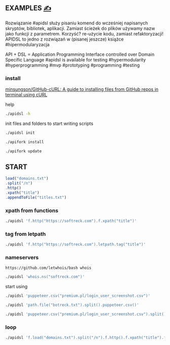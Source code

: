 
## EXAMPLES [<span style='font-size:20px;'>&#x270D;</span>](https://github.com/inframonit/docs/edit/main/EXAMPLES.md)

Rozwiązanie #apidsl służy pisaniu komend do wcześniej napisanych skryptów, bibliotek, aplikacji. Zamiast ścieżek do plików używamy nazw jako funkcji z parametrem. Korzyść? re-użycie kodu, zamiast refaktoryzacji! APIDSL to jedno z rozwiązań w (pisanej jeszcze) książce #hipermodularyzacja

API + DSL = Application Programming Interface controlled over Domain Specific Language
#apidsl is available for testing
#hypermodularity #hyperprogramming #mvp #prototyping #programming #testing

### install

[minsungson/GitHub-cURL: A guide to installing files from GitHub repos in terminal using cURL](https://github.com/minsungson/GitHub-cURL)

help
```bash
./apidsl -h
```

init files and folders to start writing scripts
```bash
./apidsl init
```

```bash
./apifork install
```


```bash
./apifork update
```

## START

```js
load("domains.txt")
.split("/n")
.http()
.xpath("title")
.appendToFile("titles.txt")
```


### xpath from functions

```bash
./apidsl 'f.http("https://softreck.com").f.xpath("title")'
```


### tag from letpath

```bash
./apidsl 'f.http("https://softreck.com").letpath.tag("title")'
```


### nameservers

```apifork
https://github.com/letwhois/bash whois
```

```bash
./apidsl 'whois.ns("softreck.com")'
```



start using

```bash
./apidsl 'puppeteer.csv("premium.pl/login_user_screenshot.csv")'
```


```bash
./apidsl 'path.file("botreck.txt").split().puppeteer.csv()'
```

```bash
./apidsl 'puppeteer.csv("premium.pl/login_user_screenshot.csv").split().botreck.puppeter()'
```

### loop

```bash
./apidsl 'f.load("domains.txt").split("/n").f.http().f.xpath("title").f.appendToFile("titles.txt")'
```
